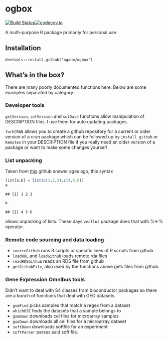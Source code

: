 
# ogbox

[![Build
Status](https://travis-ci.org/oganm/ogbox.svg?branch=master)](https://travis-ci.org/oganm/ogbox)[![codecov.io](https://codecov.io/github/oganm/ogbox/coverage.svg?branch=master)](https://codecov.io/github/oganm/ogbox?branch=master)

A multi-purpose R package primarily for personal use

## Installation

    devtools::install_github('oganm/ogbox')

## What’s in the box?

There are many poorly documented functions here. Below are some examples
separated by category.

### Developer tools

`getVersion`, `setVersion` and `setDate` functions allow manipulation of
DESCRIPTION files. I use them for auto updating packages.

`forkCRAN` allows you to create a github repository for a current or
older version of a cran package which can be followed up by
`install_github` or `Remotes` in your DESCRIPTION file if you really
need an older version of a package or want to make some changes yourself

### List unpacking

Taken from
[this](http://stackoverflow.com/questions/1826519/function-returning-more-than-one-value)
github answer ages ago, this syntax

``` r
list[a,b] = list(c(1,2,3),c(4,5,6))
a
```

    ## [1] 1 2 3

``` r
b
```

    ## [1] 4 5 6

allows unpacking of lists. These days `zeallot` package does that with
%\<-% operator.

### Remote code sourcing and data loading

  - `sourceGithub` runs R scripts or specific lines of R scripts from
    github.
  - `loadURL` and `loadGithub` loads remote rda files
  - `readRDSGithub` reads an RDS file from github
  - `getGithubFile`, also used by the functions above gets files from
    github.

### Gene Expression Omnibus tools

Didn’t want to deal with S4 classes from bioconductor packages so there
are a bunch of functions that deal with GEO datasets.

  - `gsmFind` picks samples that match a regex from a dataset
  - `whichGSE` finds the datasets that a sample belongs to
  - `gsmDown` downloads cel files for microarray samples
  - `gseDown` downloads all cel files for a microarray dataset
  - `softDown` downloads softfile for an experiment
  - `softParser` parses said soft file.
